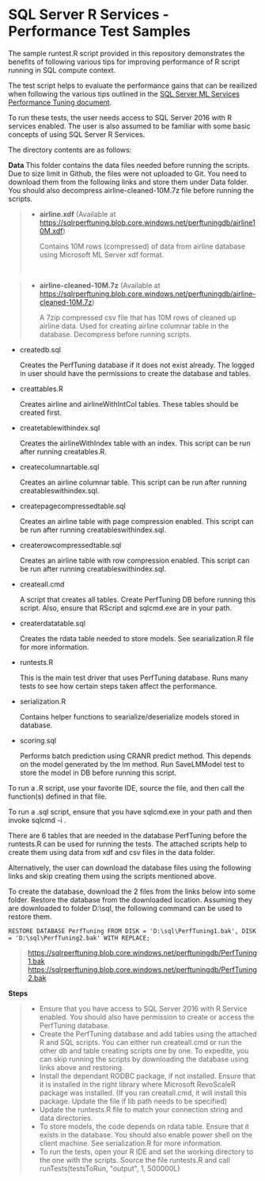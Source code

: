# SQL Server R Services - Performance Test Samples

The sample runtest.R script provided in this repository demonstrates the benefits of following various tips for improving performance of R script running in SQL compute context.

The test script helps to evaluate the performance gains that can be reailized when following the various tips outlined in the <a href="https://docs.microsoft.com/en-us/sql/advanced-analytics/r/sql-server-r-services-performance-tuning">SQL Server ML Services Performance Tuning document</a>. 

To run these tests, the user needs access to SQL Server 2016 with R services enabled. The user is also assumed to be familiar with some basic concepts of using SQL Server R Services.

The directory contents are as follows:

**Data**
This folder contains the data files needed before running the scripts. Due to size limit in Github, the files were not uploaded to Git. You need to download them from the following links and store them under Data folder. You should also decompress airline-cleaned-10M.7z file before running the scripts.

> - **airline.xdf** (Available at https://sqlrperftuning.blob.core.windows.net/perftuningdb/airline10M.xdf) <p>Contains 10M rows (compressed) of data from airline database using Microsoft ML Server xdf format.</p> <br/>

> - **airline-cleaned-10M.7z** (Available at https://sqlrperftuning.blob.core.windows.net/perftuningdb/airline-cleaned-10M.7z) <p>A 7zip compressed csv file that has 10M rows of cleaned up airline data. Used for creating airline columnar table in the database. Decompress before running scripts.</p>

-   createdb.sql <p>Creates the PerfTuning database if it does not exist already. The logged in user should have the permissions to create the database and tables.</p>
-   creattables.R  <p>Creates airline and airlineWithIntCol tables. These tables should be created first.</p>
-   createtablewithindex.sql <p>Creates the airlineWithIndex table with an index. This script can be run after running creatables.R.</p>
-   createcolumnartable.sql <p>Creates an airline columnar table. This script can be run after running creatableswithindex.sql.</p>
-   createpagecompressedtable.sql <p>Creates an airline table with page compression enabled. This script can be run after running creatableswithindex.sql.</p>
-   createrowcompressedtable.sql <p>Creates an airline table with row compression enabled. This script can be run after running creatableswithindex.sql.</p>
-   createall.cmd <p>A script that creates all tables. Create PerfTuning DB before running this script. Also, ensure that RScript and sqlcmd.exe are in your path.</p>
-   createrdatatable.sql <p>Creates the rdata table needed to store models. See searialization.R file for more information. </p>
-	runtests.R	 <p>This is the main test driver that uses PerfTuning database. Runs many tests to see how certain steps taken affect the performance.</p>
-   serialization.R  <p>Contains helper functions to searialize/deserialize models stored in database.</p>
-   scoring.sql <p>Performs batch prediction using CRANR predict method. This depends on the model generated by the lm method. Run SaveLMModel test to store the model in DB before running this script.</p>

<p>To run a .R script, use your favorite IDE, source the file, and then call the function(s) defined in that file.</p>
<p>To run a .sql script, ensure that you have sqlcmd.exe in your path and then invoke sqlcmd -i <sqlscriptfilename>.</p>

There are 6 tables that are needed in the database PerfTuning before the runtests.R can be used for running the tests. The attached scripts help to create them using data from xdf and csv files in the data folder.

Alternatively, the user can download the database files using the following links and skip creating them using the scripts mentioned above.

To create the database, download the 2 files from the links below into some folder. Restore the database from the downloaded location. Assuming they are downloaded to folder D:\sql, the following command can be used to restore them.

    RESTORE DATABASE PerfTuning FROM DISK = 'D:\sql\PerfTuning1.bak', DISK = 'D:\sql\PerfTuning2.bak' WITH REPLACE;
> https://sqlrperftuning.blob.core.windows.net/perftuningdb/PerfTuning1.bak
> https://sqlrperftuning.blob.core.windows.net/perftuningdb/PerfTuning2.bak

**Steps**
> - Ensure that you have access to SQL Server 2016 with R Service enabled. You should also have permission to create or access the PerfTuning database.
> - Create the PerfTuning database and add tables using the attached R and SQL scripts. You can either run createall.cmd or run the other db and table creating scripts one by one. To expedite, you can skip running the scripts by downloading the database using links above and restoring.
> - Install the dependant RODBC package, if not installed. Ensure that it is installed in the right library where Microsoft RevoScaleR package was installed. (If you ran creatall.cmd, it will install this package. Update the file if lib path needs to be specified)
> - Update the runtests.R file to match your connection string and data directories.
> - To store models, the code depends on rdata table. Ensure that it exists in the database. You should also enable power shell on the client machine. See serialization.R for more information.
> - To run the tests, open your R IDE and set the working directory to the one with the scripts. Source the file runtests.R and call runTests(testsToRun, "output", 1, 500000L)


